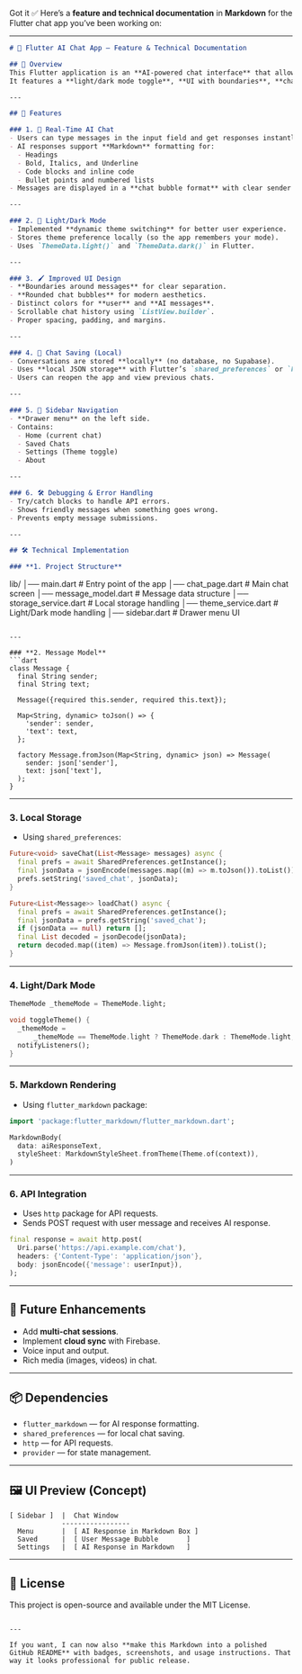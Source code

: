 Got it ✅
Here’s a **feature and technical documentation** in **Markdown** for the Flutter chat app you’ve been working on:

---

```markdown
# 📱 Flutter AI Chat App — Feature & Technical Documentation

## 📖 Overview
This Flutter application is an **AI-powered chat interface** that allows users to send messages to an AI model and receive **formatted (Markdown-supported)** responses in real-time.  
It features a **light/dark mode toggle**, **UI with boundaries**, **chat saving**, and a **sidebar for navigation** (without Supabase).

---

## 🚀 Features

### 1. 💬 Real-Time AI Chat
- Users can type messages in the input field and get responses instantly from the AI model.
- AI responses support **Markdown** formatting for:
  - Headings
  - Bold, Italics, and Underline
  - Code blocks and inline code
  - Bullet points and numbered lists
- Messages are displayed in a **chat bubble format** with clear sender separation.

---

### 2. 🎨 Light/Dark Mode
- Implemented **dynamic theme switching** for better user experience.
- Stores theme preference locally (so the app remembers your mode).
- Uses `ThemeData.light()` and `ThemeData.dark()` in Flutter.

---

### 3. 🖌 Improved UI Design
- **Boundaries around messages** for clear separation.
- **Rounded chat bubbles** for modern aesthetics.
- Distinct colors for **user** and **AI messages**.
- Scrollable chat history using `ListView.builder`.
- Proper spacing, padding, and margins.

---

### 4. 📂 Chat Saving (Local)
- Conversations are stored **locally** (no database, no Supabase).
- Uses **local JSON storage** with Flutter’s `shared_preferences` or `hive` package.
- Users can reopen the app and view previous chats.

---

### 5. 📑 Sidebar Navigation
- **Drawer menu** on the left side.
- Contains:
  - Home (current chat)
  - Saved Chats
  - Settings (Theme toggle)
  - About

---

### 6. 🛠 Debugging & Error Handling
- Try/catch blocks to handle API errors.
- Shows friendly messages when something goes wrong.
- Prevents empty message submissions.

---

## 🛠 Technical Implementation

### **1. Project Structure**
```

lib/
│── main.dart            # Entry point of the app
│── chat\_page.dart       # Main chat screen
│── message\_model.dart   # Message data structure
│── storage\_service.dart # Local storage handling
│── theme\_service.dart   # Light/Dark mode handling
│── sidebar.dart         # Drawer menu UI

````

---

### **2. Message Model**
```dart
class Message {
  final String sender;
  final String text;

  Message({required this.sender, required this.text});

  Map<String, dynamic> toJson() => {
    'sender': sender,
    'text': text,
  };

  factory Message.fromJson(Map<String, dynamic> json) => Message(
    sender: json['sender'],
    text: json['text'],
  );
}
````

---

### **3. Local Storage**

* Using `shared_preferences`:

```dart
Future<void> saveChat(List<Message> messages) async {
  final prefs = await SharedPreferences.getInstance();
  final jsonData = jsonEncode(messages.map((m) => m.toJson()).toList());
  prefs.setString('saved_chat', jsonData);
}

Future<List<Message>> loadChat() async {
  final prefs = await SharedPreferences.getInstance();
  final jsonData = prefs.getString('saved_chat');
  if (jsonData == null) return [];
  final List decoded = jsonDecode(jsonData);
  return decoded.map((item) => Message.fromJson(item)).toList();
}
```

---

### **4. Light/Dark Mode**

```dart
ThemeMode _themeMode = ThemeMode.light;

void toggleTheme() {
  _themeMode =
      _themeMode == ThemeMode.light ? ThemeMode.dark : ThemeMode.light;
  notifyListeners();
}
```

---

### **5. Markdown Rendering**

* Using `flutter_markdown` package:

```dart
import 'package:flutter_markdown/flutter_markdown.dart';

MarkdownBody(
  data: aiResponseText,
  styleSheet: MarkdownStyleSheet.fromTheme(Theme.of(context)),
)
```

---

### **6. API Integration**

* Uses `http` package for API requests.
* Sends POST request with user message and receives AI response.

```dart
final response = await http.post(
  Uri.parse('https://api.example.com/chat'),
  headers: {'Content-Type': 'application/json'},
  body: jsonEncode({'message': userInput}),
);
```

---

## 📌 Future Enhancements

* Add **multi-chat sessions**.
* Implement **cloud sync** with Firebase.
* Voice input and output.
* Rich media (images, videos) in chat.

---

## 📦 Dependencies

* `flutter_markdown` — for AI response formatting.
* `shared_preferences` — for local chat saving.
* `http` — for API requests.
* `provider` — for state management.

---

## 🖼 UI Preview (Concept)

```
[ Sidebar ]  |  Chat Window
             -----------------
  Menu       |  [ AI Response in Markdown Box ]
  Saved      |  [ User Message Bubble       ]
  Settings   |  [ AI Response in Markdown   ]
```

---

## 📜 License

This project is open-source and available under the MIT License.

```

---

If you want, I can now also **make this Markdown into a polished GitHub README** with badges, screenshots, and usage instructions. That way it looks professional for public release.
```
